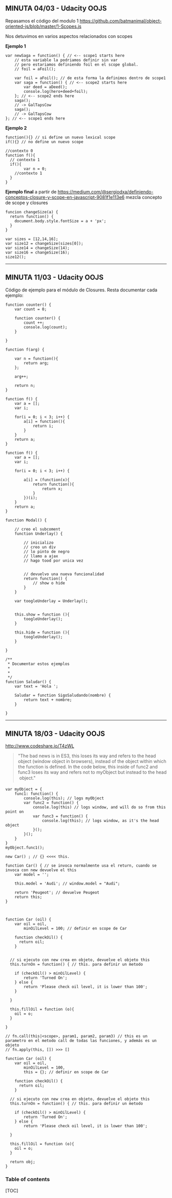 MINUTA 04/03 - Udacity OOJS
---------------------------

Repasamos el código del modulo 1
https://github.com/batmanimal/object-oriented-js/blob/master/1-Scopes.js

Nos detuvimos en varios aspectos relacionados con scopes

**Ejemplo 1**
	
    var newSaga = function() { // <-- scope1 starts here
        // esta variable la podriamos definir sin var
        // pero estariamos definiendo foil en el scope global.
        // foil = aFoil();
      	
    	var foil = aFoil(); // de esta forma la definimos dentro de scope1
    	var saga = function() { // <-- scope2 starts here 
    		var deed = aDeed();
    		console.log(hero+deed+foil);
    	}; // <-- scope2 ends here 
    	saga();
    	// -> GalTapsCow
    	saga();
    	// -> GalTapsCow
    }; // <-- scope1 ends here

 **Ejemplo 2**
	    
    function(){} // si define un nuevo lexical scope
    if(){} // no define un nuevo scope
    
    //contexto 0
    function f(){
      // contexto 1
      if(){
            var n = 0;
        //contexto 1
      }
    }   


**Ejemplo final**
 a partir de 
https://medium.com/@sergiodxa/definiendo-conceptos-closure-y-scope-en-javascript-9081f1e113e6
mezcla concepto de scope y closures

    funcion changeSize(a) {
      return function() {
        document.body.style.fontSize = a + 'px';
      }
    }
    
    var sizes = [12,14,16];
    var size12 = changeSize(sizes[0]);
    var size14 = changeSize(14);
    var size16 = changeSize(16);
    size12();


----------

MINUTA 11/03 - Udacity OOJS
---------------------------
Código de ejemplo para el módulo de Closures. Resta documentar cada ejemplo:

    function counter() {
        var count = 0;
     
        function counter() {
            count ++;
            console.log(count);
        }
     
    }
     
    function f(arg) {
     
        var n = function(){
            return arg;
        };
     
        arg++;
     
        return n;
    }
     
    function f() {
        var a = [];
        var i;
     
        for(i = 0; i < 3; i++) {
            a[i] = function(){
                return i;
            }
        }
        return a;
    }
     
    function f() {
        var a = [];
        var i;
     
        for(i = 0; i < 3; i++) {
     
            a[i] = (function(x){
                return function(){
                    return x;
                }
            })(i);
        }
        return a;
    }
     
    function Modal() {
     
        // creo el subcoment
        function Underlay() {
     
            // inicializo
            // creo un div
            // lo pinto de negro
            // llamo a ajax
            // hago tood por unica vez
     
     
            // devuelvo una nueva funcionalidad
            return function() {
                // show o hide
            }
        }
     
        var toogleUnderlay = Underlay();
     
     
        this.show = function (){
            toogleUnderlay();
        }
     
        this.hide = function (){
            toogleUnderlay();
        }
     
    }
     
    /**
     * Documentar estos ejemplos
     *
     *
     */
    function Saludar() {
        var text = 'Hola ';
     
        Saludar = function SigoSaludando(nombre) {
            return text + nombre;
        }
     
    }

----------
MINUTA 18/03 - Udacity OOJS
---------------------------
http://www.codeshare.io/T4zWL


> "The bad news is in ES3, this loses its way and refers to the head
> object (window object in browsers), instead of the object within which  the function is defined.  In the code below, this inside of func2 and  func3 loses its way and refers not to myObject but instead to the head  object."

    var myObject = {
    	func1: function() {
    		console.log(this); // logs myObject
    		var func2 = function() {
    			console.log(this) // logs window, and will do so from this point on
    			var func3 = function() {
    				console.log(this); // logs window, as it's the head object
    			}();
    		}();
    	}
    }
    myObject.func1();

    new Car() ; // {} <<<< this.
    
    function Car() { // se invoca normalmente usa el return, cuando se invoca con new devuelve el this
    	var model = '';
      	
      	this.model = 'Audi'; // window.model = "Audi";
    
    	return 'Peugeot'; // devuelve Peugeot
      	return this;
    }
    
    
    
    function Car (oil) {
    	var oil = oil,
            minOilLevel = 100; // definir en scope de Car
    
        function checkOil() {
          return oil;
        }
      
      
      // si ejecuto con new crea en objeto, devuelve el objeto this
      this.turnOn = function() { // this. para definir un metodo
      
        if (checkOil() > minOilLevel) {
        	return 'Turned On';
        } else {
        	return 'Please check oil level, it is lower than 100';
        }
      
      }
      
      this.fillOil = function (o){
      	oil = o;
      }
    
    }
    
    // fn.call(this|<scope>, param1, param2, param3) // this es un parametro en el metodo call de todas las funciones, y además es un objeto
    // fn.apply(this, []) >>> []
    
    function Car (oil) {
    	var oil = oil,
            minOilLevel = 100,
            this = {}; // definir en scope de Car
    
        function checkOil() {
          return oil;
        }
      
      // si ejecuto con new crea en objeto, devuelve el objeto this
      this.turnOn = function() { // this. para definir un metodo
      
        if (checkOil() > minOilLevel) {
        	return 'Turned On';
        } else {
        	return 'Please check oil level, it is lower than 100';
        
      }
      
      this.fillOil = function (o){
      	oil = o;
      }
      
      return obj;
    }

### Table of contents

[TOC]



